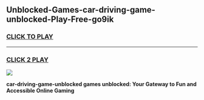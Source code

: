 
## Unblocked-Games-car-driving-game-unblocked-Play-Free-go9ik
<h3>
<a href="https://premium76.site?title=car-driving-game-unblocked&ref=23A">CLICK TO PLAY</a></h3>
<hr>

<h3>
<a href="https://premium76.site?title=car-driving-game-unblocked&ref=23A">CLICK 2 PLAY</a>
  
</h3>

<a href="https://premium76.site?title=car-driving-game-unblocked&ref=23A"><img src="https://clearcache.store/games.png"></a>


**car-driving-game-unblocked games unblocked: Your Gateway to Fun and Accessible Online Gaming**
